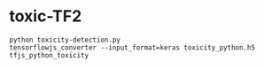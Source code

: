 # toxic-TF2
```
python toxicity-detection.py
tensorflowjs_converter --input_format=keras toxicity_python.h5 tfjs_python_toxicity
```
